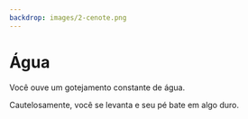 ```yaml
---
backdrop: images/2-cenote.png
---
```


# Água

Você ouve um gotejamento constante de água.

Cautelosamente, você se levanta e seu pé bate em algo duro.

<Item id="12" />

<Page url="567" instructions="Olhar mais de perto" condition="12" action="De repente, a pedra começa a brilhar uma estranha cor azul" />
